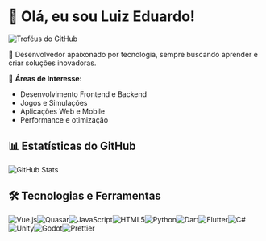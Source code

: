 # 👋 Olá, eu sou Luiz Eduardo!  

![Troféus do GitHub](https://github-profile-trophy.vercel.app/?username=Luiz-eduardp&theme=darkhub&margin-w=15&row=1)  

🚀 Desenvolvedor apaixonado por tecnologia, sempre buscando aprender e criar soluções inovadoras.  

🔹 **Áreas de Interesse:**  
- Desenvolvimento Frontend e Backend  
- Jogos e Simulações  
- Aplicações Web e Mobile  
- Performance e otimização  

## 📊 Estatísticas do GitHub  

![GitHub Stats](https://github-readme-stats.vercel.app/api?username=Luiz-eduardp&show_icons=true&theme=great-gatsby)  

## 🛠️ Tecnologias e Ferramentas  

<div style="display: flex; flex-wrap: wrap;">
  <img src="https://img.shields.io/badge/Vue.js-35495E?style=for-the-badge&logo=vuedotjs&logoColor=4FC08D" alt="Vue.js"/>
  <img src="https://img.shields.io/badge/Quasar-1976D2?style=for-the-badge&logo=quasar&logoColor=white" alt="Quasar"/>
  <img src="https://img.shields.io/badge/JavaScript-323330?style=for-the-badge&logo=javascript&logoColor=F7DF1E" alt="JavaScript"/>
  <img src="https://img.shields.io/badge/HTML5-E34F26?style=for-the-badge&logo=html5&logoColor=white" alt="HTML5"/>
  <img src="https://img.shields.io/badge/Python-FFD43B?style=for-the-badge&logo=python&logoColor=darkgreen" alt="Python"/>
  <img src="https://img.shields.io/badge/Dart-0175C2?style=for-the-badge&logo=dart&logoColor=white" alt="Dart"/>
  <img src="https://img.shields.io/badge/Flutter-02569B?style=for-the-badge&logo=flutter&logoColor=white" alt="Flutter"/>
  <img src="https://img.shields.io/badge/C%23-239120?style=for-the-badge&logo=c-sharp&logoColor=white" alt="C#"/>
  <img src="https://img.shields.io/badge/Unity-100000?style=for-the-badge&logo=unity&logoColor=white" alt="Unity"/>
  <img src="https://img.shields.io/badge/Godot-478CBF?style=for-the-badge&logo=GodotEngine&logoColor=white" alt="Godot"/>
  <img src="https://img.shields.io/badge/prettier-1A2C34?style=for-the-badge&logo=prettier&logoColor=F7BA3E" alt="Prettier"/>
</div>

